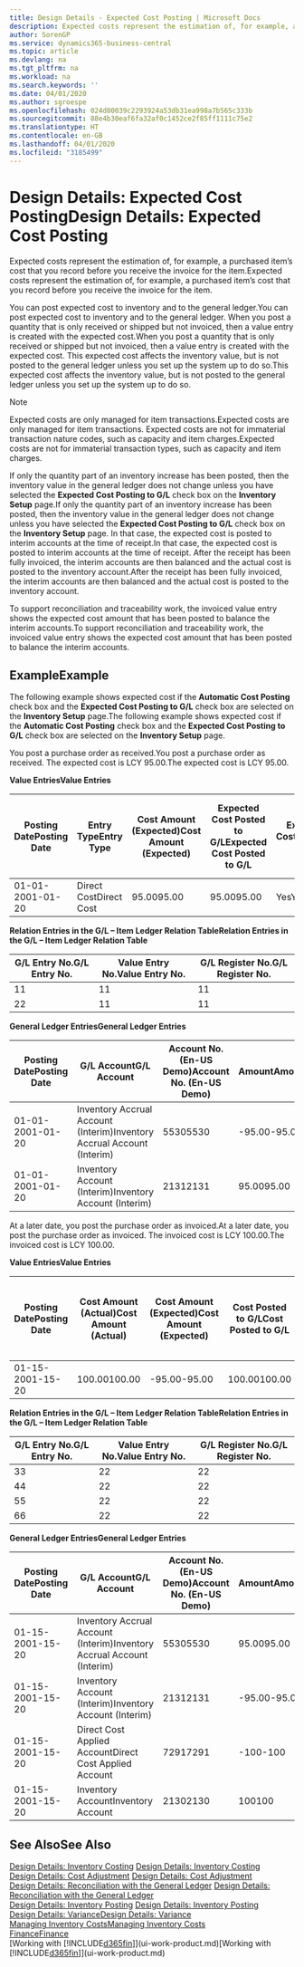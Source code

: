 ```yaml
---
title: Design Details - Expected Cost Posting | Microsoft Docs
description: Expected costs represent the estimation of, for example, a purchased item’s cost that you record before you receive the invoice for the item.
author: SorenGP
ms.service: dynamics365-business-central
ms.topic: article
ms.devlang: na
ms.tgt_pltfrm: na
ms.workload: na
ms.search.keywords: ''
ms.date: 04/01/2020
ms.author: sgroespe
ms.openlocfilehash: 024d80039c2293924a53db31ea998a7b565c333b
ms.sourcegitcommit: 88e4b30eaf6fa32af0c1452ce2f85ff1111c75e2
ms.translationtype: HT
ms.contentlocale: en-GB
ms.lasthandoff: 04/01/2020
ms.locfileid: "3185499"
---
```

# <a name="design-details-expected-cost-posting"></a><span data-ttu-id="c03d8-103">Design Details: Expected Cost Posting</span><span class="sxs-lookup"><span data-stu-id="c03d8-103">Design Details: Expected Cost Posting</span></span>
<span data-ttu-id="c03d8-104">Expected costs represent the estimation of, for example, a purchased item’s cost that you record before you receive the invoice for the item.</span><span class="sxs-lookup"><span data-stu-id="c03d8-104">Expected costs represent the estimation of, for example, a purchased item’s cost that you record before you receive the invoice for the item.</span></span>  

 <span data-ttu-id="c03d8-105">You can post expected cost to inventory and to the general ledger.</span><span class="sxs-lookup"><span data-stu-id="c03d8-105">You can post expected cost to inventory and to the general ledger.</span></span> <span data-ttu-id="c03d8-106">When you post a quantity that is only received or shipped but not invoiced, then a value entry is created with the expected cost.</span><span class="sxs-lookup"><span data-stu-id="c03d8-106">When you post a quantity that is only received or shipped but not invoiced, then a value entry is created with the expected cost.</span></span> <span data-ttu-id="c03d8-107">This expected cost affects the inventory value, but is not posted to the general ledger unless you set up the system up to do so.</span><span class="sxs-lookup"><span data-stu-id="c03d8-107">This expected cost affects the inventory value, but is not posted to the general ledger unless you set up the system up to do so.</span></span>  

> [!NOTE]  
>  <span data-ttu-id="c03d8-108">Expected costs are only managed for item transactions.</span><span class="sxs-lookup"><span data-stu-id="c03d8-108">Expected costs are only managed for item transactions.</span></span> <span data-ttu-id="c03d8-109">Expected costs are not for immaterial transaction nature codes, such as capacity and item charges.</span><span class="sxs-lookup"><span data-stu-id="c03d8-109">Expected costs are not for immaterial transaction types, such as capacity and item charges.</span></span>  

 <span data-ttu-id="c03d8-110">If only the quantity part of an inventory increase has been posted, then the inventory value in the general ledger does not change unless you have selected the **Expected Cost Posting to G/L** check box on the **Inventory Setup** page.</span><span class="sxs-lookup"><span data-stu-id="c03d8-110">If only the quantity part of an inventory increase has been posted, then the inventory value in the general ledger does not change unless you have selected the **Expected Cost Posting to G/L** check box on the **Inventory Setup** page.</span></span> <span data-ttu-id="c03d8-111">In that case, the expected cost is posted to interim accounts at the time of receipt.</span><span class="sxs-lookup"><span data-stu-id="c03d8-111">In that case, the expected cost is posted to interim accounts at the time of receipt.</span></span> <span data-ttu-id="c03d8-112">After the receipt has been fully invoiced, the interim accounts are then balanced and the actual cost is posted to the inventory account.</span><span class="sxs-lookup"><span data-stu-id="c03d8-112">After the receipt has been fully invoiced, the interim accounts are then balanced and the actual cost is posted to the inventory account.</span></span>  

 <span data-ttu-id="c03d8-113">To support reconciliation and traceability work, the invoiced value entry shows the expected cost amount that has been posted to balance the interim accounts.</span><span class="sxs-lookup"><span data-stu-id="c03d8-113">To support reconciliation and traceability work, the invoiced value entry shows the expected cost amount that has been posted to balance the interim accounts.</span></span>  

## <a name="example"></a><span data-ttu-id="c03d8-114">Example</span><span class="sxs-lookup"><span data-stu-id="c03d8-114">Example</span></span>  
 <span data-ttu-id="c03d8-115">The following example shows expected cost if the **Automatic Cost Posting** check box and the **Expected Cost Posting to G/L** check box are selected on the **Inventory Setup** page.</span><span class="sxs-lookup"><span data-stu-id="c03d8-115">The following example shows expected cost if the **Automatic Cost Posting** check box and the **Expected Cost Posting to G/L** check box are selected on the **Inventory Setup** page.</span></span>  

 <span data-ttu-id="c03d8-116">You post a purchase order as received.</span><span class="sxs-lookup"><span data-stu-id="c03d8-116">You post a purchase order as received.</span></span> <span data-ttu-id="c03d8-117">The expected cost is LCY 95.00.</span><span class="sxs-lookup"><span data-stu-id="c03d8-117">The expected cost is LCY 95.00.</span></span>  

 <span data-ttu-id="c03d8-118">**Value Entries**</span><span class="sxs-lookup"><span data-stu-id="c03d8-118">**Value Entries**</span></span>  

|<span data-ttu-id="c03d8-119">Posting Date</span><span class="sxs-lookup"><span data-stu-id="c03d8-119">Posting Date</span></span>|<span data-ttu-id="c03d8-120">Entry Type</span><span class="sxs-lookup"><span data-stu-id="c03d8-120">Entry Type</span></span>|<span data-ttu-id="c03d8-121">Cost Amount (Expected)</span><span class="sxs-lookup"><span data-stu-id="c03d8-121">Cost Amount (Expected)</span></span>|<span data-ttu-id="c03d8-122">Expected Cost Posted to G/L</span><span class="sxs-lookup"><span data-stu-id="c03d8-122">Expected Cost Posted to G/L</span></span>|<span data-ttu-id="c03d8-123">Expected Cost</span><span class="sxs-lookup"><span data-stu-id="c03d8-123">Expected Cost</span></span>|<span data-ttu-id="c03d8-124">Item Ledger Entry No.</span><span class="sxs-lookup"><span data-stu-id="c03d8-124">Item Ledger Entry No.</span></span>|<span data-ttu-id="c03d8-125">Entry No.</span><span class="sxs-lookup"><span data-stu-id="c03d8-125">Entry No.</span></span>|  
|------------------|----------------|------------------------------|----------------------------------|-------------------|---------------------------|---------------|  
|<span data-ttu-id="c03d8-126">01-01-20</span><span class="sxs-lookup"><span data-stu-id="c03d8-126">01-01-20</span></span>|<span data-ttu-id="c03d8-127">Direct Cost</span><span class="sxs-lookup"><span data-stu-id="c03d8-127">Direct Cost</span></span>|<span data-ttu-id="c03d8-128">95.00</span><span class="sxs-lookup"><span data-stu-id="c03d8-128">95.00</span></span>|<span data-ttu-id="c03d8-129">95.00</span><span class="sxs-lookup"><span data-stu-id="c03d8-129">95.00</span></span>|<span data-ttu-id="c03d8-130">Yes</span><span class="sxs-lookup"><span data-stu-id="c03d8-130">Yes</span></span>|<span data-ttu-id="c03d8-131">1</span><span class="sxs-lookup"><span data-stu-id="c03d8-131">1</span></span>|<span data-ttu-id="c03d8-132">1</span><span class="sxs-lookup"><span data-stu-id="c03d8-132">1</span></span>|  

 <span data-ttu-id="c03d8-133">**Relation Entries in the G/L – Item Ledger Relation Table**</span><span class="sxs-lookup"><span data-stu-id="c03d8-133">**Relation Entries in the G/L – Item Ledger Relation Table**</span></span>  

|<span data-ttu-id="c03d8-134">G/L Entry No.</span><span class="sxs-lookup"><span data-stu-id="c03d8-134">G/L Entry No.</span></span>|<span data-ttu-id="c03d8-135">Value Entry No.</span><span class="sxs-lookup"><span data-stu-id="c03d8-135">Value Entry No.</span></span>|<span data-ttu-id="c03d8-136">G/L Register No.</span><span class="sxs-lookup"><span data-stu-id="c03d8-136">G/L Register No.</span></span>|  
|--------------------|---------------------|-----------------------|  
|<span data-ttu-id="c03d8-137">1</span><span class="sxs-lookup"><span data-stu-id="c03d8-137">1</span></span>|<span data-ttu-id="c03d8-138">1</span><span class="sxs-lookup"><span data-stu-id="c03d8-138">1</span></span>|<span data-ttu-id="c03d8-139">1</span><span class="sxs-lookup"><span data-stu-id="c03d8-139">1</span></span>|  
|<span data-ttu-id="c03d8-140">2</span><span class="sxs-lookup"><span data-stu-id="c03d8-140">2</span></span>|<span data-ttu-id="c03d8-141">1</span><span class="sxs-lookup"><span data-stu-id="c03d8-141">1</span></span>|<span data-ttu-id="c03d8-142">1</span><span class="sxs-lookup"><span data-stu-id="c03d8-142">1</span></span>|  

 <span data-ttu-id="c03d8-143">**General Ledger Entries**</span><span class="sxs-lookup"><span data-stu-id="c03d8-143">**General Ledger Entries**</span></span>  

|<span data-ttu-id="c03d8-144">Posting Date</span><span class="sxs-lookup"><span data-stu-id="c03d8-144">Posting Date</span></span>|<span data-ttu-id="c03d8-145">G/L Account</span><span class="sxs-lookup"><span data-stu-id="c03d8-145">G/L Account</span></span>|<span data-ttu-id="c03d8-146">Account No. (En-US Demo)</span><span class="sxs-lookup"><span data-stu-id="c03d8-146">Account No. (En-US Demo)</span></span>|<span data-ttu-id="c03d8-147">Amount</span><span class="sxs-lookup"><span data-stu-id="c03d8-147">Amount</span></span>|<span data-ttu-id="c03d8-148">Entry No.</span><span class="sxs-lookup"><span data-stu-id="c03d8-148">Entry No.</span></span>|  
|------------------|------------------|---------------------------------|------------|---------------|  
|<span data-ttu-id="c03d8-149">01-01-20</span><span class="sxs-lookup"><span data-stu-id="c03d8-149">01-01-20</span></span>|<span data-ttu-id="c03d8-150">Inventory Accrual Account (Interim)</span><span class="sxs-lookup"><span data-stu-id="c03d8-150">Inventory Accrual Account (Interim)</span></span>|<span data-ttu-id="c03d8-151">5530</span><span class="sxs-lookup"><span data-stu-id="c03d8-151">5530</span></span>|<span data-ttu-id="c03d8-152">-95.00</span><span class="sxs-lookup"><span data-stu-id="c03d8-152">-95.00</span></span>|<span data-ttu-id="c03d8-153">2</span><span class="sxs-lookup"><span data-stu-id="c03d8-153">2</span></span>|  
|<span data-ttu-id="c03d8-154">01-01-20</span><span class="sxs-lookup"><span data-stu-id="c03d8-154">01-01-20</span></span>|<span data-ttu-id="c03d8-155">Inventory Account (Interim)</span><span class="sxs-lookup"><span data-stu-id="c03d8-155">Inventory Account (Interim)</span></span>|<span data-ttu-id="c03d8-156">2131</span><span class="sxs-lookup"><span data-stu-id="c03d8-156">2131</span></span>|<span data-ttu-id="c03d8-157">95.00</span><span class="sxs-lookup"><span data-stu-id="c03d8-157">95.00</span></span>|<span data-ttu-id="c03d8-158">1</span><span class="sxs-lookup"><span data-stu-id="c03d8-158">1</span></span>|  

 <span data-ttu-id="c03d8-159">At a later date, you post the purchase order as invoiced.</span><span class="sxs-lookup"><span data-stu-id="c03d8-159">At a later date, you post the purchase order as invoiced.</span></span> <span data-ttu-id="c03d8-160">The invoiced cost is LCY 100.00.</span><span class="sxs-lookup"><span data-stu-id="c03d8-160">The invoiced cost is LCY 100.00.</span></span>  

 <span data-ttu-id="c03d8-161">**Value Entries**</span><span class="sxs-lookup"><span data-stu-id="c03d8-161">**Value Entries**</span></span>  

|<span data-ttu-id="c03d8-162">Posting Date</span><span class="sxs-lookup"><span data-stu-id="c03d8-162">Posting Date</span></span>|<span data-ttu-id="c03d8-163">Cost Amount (Actual)</span><span class="sxs-lookup"><span data-stu-id="c03d8-163">Cost Amount (Actual)</span></span>|<span data-ttu-id="c03d8-164">Cost Amount (Expected)</span><span class="sxs-lookup"><span data-stu-id="c03d8-164">Cost Amount (Expected)</span></span>|<span data-ttu-id="c03d8-165">Cost Posted to G/L</span><span class="sxs-lookup"><span data-stu-id="c03d8-165">Cost Posted to G/L</span></span>|<span data-ttu-id="c03d8-166">Expected Cost</span><span class="sxs-lookup"><span data-stu-id="c03d8-166">Expected Cost</span></span>|<span data-ttu-id="c03d8-167">Item Ledger Entry No.</span><span class="sxs-lookup"><span data-stu-id="c03d8-167">Item Ledger Entry No.</span></span>|<span data-ttu-id="c03d8-168">Entry No.</span><span class="sxs-lookup"><span data-stu-id="c03d8-168">Entry No.</span></span>|  
|------------------|----------------------------|------------------------------|-------------------------|-------------------|---------------------------|---------------|  
|<span data-ttu-id="c03d8-169">01-15-20</span><span class="sxs-lookup"><span data-stu-id="c03d8-169">01-15-20</span></span>|<span data-ttu-id="c03d8-170">100.00</span><span class="sxs-lookup"><span data-stu-id="c03d8-170">100.00</span></span>|<span data-ttu-id="c03d8-171">-95.00</span><span class="sxs-lookup"><span data-stu-id="c03d8-171">-95.00</span></span>|<span data-ttu-id="c03d8-172">100.00</span><span class="sxs-lookup"><span data-stu-id="c03d8-172">100.00</span></span>|<span data-ttu-id="c03d8-173">No</span><span class="sxs-lookup"><span data-stu-id="c03d8-173">No</span></span>|<span data-ttu-id="c03d8-174">1</span><span class="sxs-lookup"><span data-stu-id="c03d8-174">1</span></span>|<span data-ttu-id="c03d8-175">2</span><span class="sxs-lookup"><span data-stu-id="c03d8-175">2</span></span>|  

 <span data-ttu-id="c03d8-176">**Relation Entries in the G/L – Item Ledger Relation Table**</span><span class="sxs-lookup"><span data-stu-id="c03d8-176">**Relation Entries in the G/L – Item Ledger Relation Table**</span></span>  

|<span data-ttu-id="c03d8-177">G/L Entry No.</span><span class="sxs-lookup"><span data-stu-id="c03d8-177">G/L Entry No.</span></span>|<span data-ttu-id="c03d8-178">Value Entry No.</span><span class="sxs-lookup"><span data-stu-id="c03d8-178">Value Entry No.</span></span>|<span data-ttu-id="c03d8-179">G/L Register No.</span><span class="sxs-lookup"><span data-stu-id="c03d8-179">G/L Register No.</span></span>|  
|--------------------|---------------------|-----------------------|  
|<span data-ttu-id="c03d8-180">3</span><span class="sxs-lookup"><span data-stu-id="c03d8-180">3</span></span>|<span data-ttu-id="c03d8-181">2</span><span class="sxs-lookup"><span data-stu-id="c03d8-181">2</span></span>|<span data-ttu-id="c03d8-182">2</span><span class="sxs-lookup"><span data-stu-id="c03d8-182">2</span></span>|  
|<span data-ttu-id="c03d8-183">4</span><span class="sxs-lookup"><span data-stu-id="c03d8-183">4</span></span>|<span data-ttu-id="c03d8-184">2</span><span class="sxs-lookup"><span data-stu-id="c03d8-184">2</span></span>|<span data-ttu-id="c03d8-185">2</span><span class="sxs-lookup"><span data-stu-id="c03d8-185">2</span></span>|  
|<span data-ttu-id="c03d8-186">5</span><span class="sxs-lookup"><span data-stu-id="c03d8-186">5</span></span>|<span data-ttu-id="c03d8-187">2</span><span class="sxs-lookup"><span data-stu-id="c03d8-187">2</span></span>|<span data-ttu-id="c03d8-188">2</span><span class="sxs-lookup"><span data-stu-id="c03d8-188">2</span></span>|  
|<span data-ttu-id="c03d8-189">6</span><span class="sxs-lookup"><span data-stu-id="c03d8-189">6</span></span>|<span data-ttu-id="c03d8-190">2</span><span class="sxs-lookup"><span data-stu-id="c03d8-190">2</span></span>|<span data-ttu-id="c03d8-191">2</span><span class="sxs-lookup"><span data-stu-id="c03d8-191">2</span></span>|  

 <span data-ttu-id="c03d8-192">**General Ledger Entries**</span><span class="sxs-lookup"><span data-stu-id="c03d8-192">**General Ledger Entries**</span></span>  

|<span data-ttu-id="c03d8-193">Posting Date</span><span class="sxs-lookup"><span data-stu-id="c03d8-193">Posting Date</span></span>|<span data-ttu-id="c03d8-194">G/L Account</span><span class="sxs-lookup"><span data-stu-id="c03d8-194">G/L Account</span></span>|<span data-ttu-id="c03d8-195">Account No. (En-US Demo)</span><span class="sxs-lookup"><span data-stu-id="c03d8-195">Account No. (En-US Demo)</span></span>|<span data-ttu-id="c03d8-196">Amount</span><span class="sxs-lookup"><span data-stu-id="c03d8-196">Amount</span></span>|<span data-ttu-id="c03d8-197">Entry No.</span><span class="sxs-lookup"><span data-stu-id="c03d8-197">Entry No.</span></span>|  
|------------------|------------------|---------------------------------|------------|---------------|  
|<span data-ttu-id="c03d8-198">01-15-20</span><span class="sxs-lookup"><span data-stu-id="c03d8-198">01-15-20</span></span>|<span data-ttu-id="c03d8-199">Inventory Accrual Account (Interim)</span><span class="sxs-lookup"><span data-stu-id="c03d8-199">Inventory Accrual Account (Interim)</span></span>|<span data-ttu-id="c03d8-200">5530</span><span class="sxs-lookup"><span data-stu-id="c03d8-200">5530</span></span>|<span data-ttu-id="c03d8-201">95.00</span><span class="sxs-lookup"><span data-stu-id="c03d8-201">95.00</span></span>|<span data-ttu-id="c03d8-202">4</span><span class="sxs-lookup"><span data-stu-id="c03d8-202">4</span></span>|  
|<span data-ttu-id="c03d8-203">01-15-20</span><span class="sxs-lookup"><span data-stu-id="c03d8-203">01-15-20</span></span>|<span data-ttu-id="c03d8-204">Inventory Account (Interim)</span><span class="sxs-lookup"><span data-stu-id="c03d8-204">Inventory Account (Interim)</span></span>|<span data-ttu-id="c03d8-205">2131</span><span class="sxs-lookup"><span data-stu-id="c03d8-205">2131</span></span>|<span data-ttu-id="c03d8-206">-95.00</span><span class="sxs-lookup"><span data-stu-id="c03d8-206">-95.00</span></span>|<span data-ttu-id="c03d8-207">3</span><span class="sxs-lookup"><span data-stu-id="c03d8-207">3</span></span>|  
|<span data-ttu-id="c03d8-208">01-15-20</span><span class="sxs-lookup"><span data-stu-id="c03d8-208">01-15-20</span></span>|<span data-ttu-id="c03d8-209">Direct Cost Applied Account</span><span class="sxs-lookup"><span data-stu-id="c03d8-209">Direct Cost Applied Account</span></span>|<span data-ttu-id="c03d8-210">7291</span><span class="sxs-lookup"><span data-stu-id="c03d8-210">7291</span></span>|<span data-ttu-id="c03d8-211">-100</span><span class="sxs-lookup"><span data-stu-id="c03d8-211">-100</span></span>|<span data-ttu-id="c03d8-212">6</span><span class="sxs-lookup"><span data-stu-id="c03d8-212">6</span></span>|  
|<span data-ttu-id="c03d8-213">01-15-20</span><span class="sxs-lookup"><span data-stu-id="c03d8-213">01-15-20</span></span>|<span data-ttu-id="c03d8-214">Inventory Account</span><span class="sxs-lookup"><span data-stu-id="c03d8-214">Inventory Account</span></span>|<span data-ttu-id="c03d8-215">2130</span><span class="sxs-lookup"><span data-stu-id="c03d8-215">2130</span></span>|<span data-ttu-id="c03d8-216">100</span><span class="sxs-lookup"><span data-stu-id="c03d8-216">100</span></span>|<span data-ttu-id="c03d8-217">5</span><span class="sxs-lookup"><span data-stu-id="c03d8-217">5</span></span>|  

## <a name="see-also"></a><span data-ttu-id="c03d8-218">See Also</span><span class="sxs-lookup"><span data-stu-id="c03d8-218">See Also</span></span>
 <span data-ttu-id="c03d8-219">[Design Details: Inventory Costing](design-details-inventory-costing.md) </span><span class="sxs-lookup"><span data-stu-id="c03d8-219">[Design Details: Inventory Costing](design-details-inventory-costing.md) </span></span>  
 <span data-ttu-id="c03d8-220">[Design Details: Cost Adjustment](design-details-cost-adjustment.md) </span><span class="sxs-lookup"><span data-stu-id="c03d8-220">[Design Details: Cost Adjustment](design-details-cost-adjustment.md) </span></span>  
 <span data-ttu-id="c03d8-221">[Design Details: Reconciliation with the General Ledger](design-details-reconciliation-with-the-general-ledger.md) </span><span class="sxs-lookup"><span data-stu-id="c03d8-221">[Design Details: Reconciliation with the General Ledger](design-details-reconciliation-with-the-general-ledger.md) </span></span>  
 <span data-ttu-id="c03d8-222">[Design Details: Inventory Posting](design-details-inventory-posting.md) </span><span class="sxs-lookup"><span data-stu-id="c03d8-222">[Design Details: Inventory Posting](design-details-inventory-posting.md) </span></span>  
 [<span data-ttu-id="c03d8-223">Design Details: Variance</span><span class="sxs-lookup"><span data-stu-id="c03d8-223">Design Details: Variance</span></span>](design-details-variance.md)  
 [<span data-ttu-id="c03d8-224">Managing Inventory Costs</span><span class="sxs-lookup"><span data-stu-id="c03d8-224">Managing Inventory Costs</span></span>](finance-manage-inventory-costs.md)  
 [<span data-ttu-id="c03d8-225">Finance</span><span class="sxs-lookup"><span data-stu-id="c03d8-225">Finance</span></span>](finance.md)  
 <span data-ttu-id="c03d8-226">[Working with [!INCLUDE[d365fin](includes/d365fin_md.md)]](ui-work-product.md)</span><span class="sxs-lookup"><span data-stu-id="c03d8-226">[Working with [!INCLUDE[d365fin](includes/d365fin_md.md)]](ui-work-product.md)</span></span>
